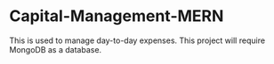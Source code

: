 # Capital-Management-MERN
This is used to manage day-to-day expenses.
This project will require MongoDB as a database.
